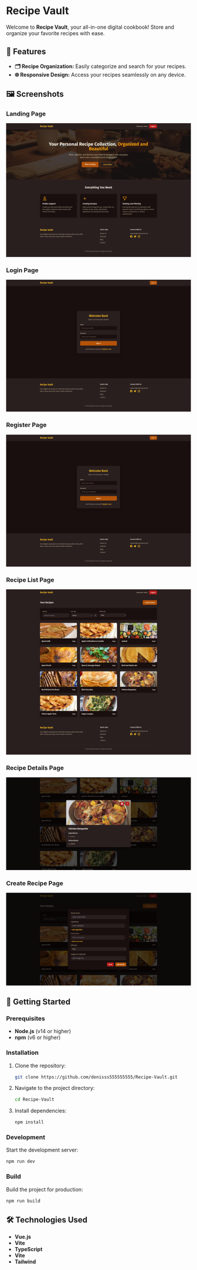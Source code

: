# Recipe Vault

Welcome to **Recipe Vault**, your all-in-one digital cookbook! Store and organize your favorite recipes with ease.

## 🌟 Features

- **🗂️ Recipe Organization:** Easily categorize and search for your recipes.
- **🌐 Responsive Design:** Access your recipes seamlessly on any device.

## 🖼️ Screenshots

### Landing Page
![Landing Page](./showcase/landing.png)

### Login Page
![Login Page](./showcase/login.png)

### Register Page
![Register Page](./showcase/register.png)

### Recipe List Page
![Recipe List](./showcase/my-recipes.png)

### Recipe Details Page
![Recipe Details](./showcase/recipe.png)

### Create Recipe Page
![Create Recipe](./showcase/create-recipe.png)

## 🚀 Getting Started

### Prerequisites

- **Node.js** (v14 or higher)
- **npm** (v6 or higher)

### Installation

1. Clone the repository:
   ```bash
   git clone https://github.com/denisss555555555/Recipe-Vault.git
   ```
2. Navigate to the project directory:
   ```bash
   cd Recipe-Vault
   ```
3. Install dependencies:
   ```bash
   npm install
   ```

### Development

Start the development server:

```bash
npm run dev
```

### Build

Build the project for production:

```bash
npm run build
```

## 🛠️ Technologies Used

- **Vue.js**
- **Vite**
- **TypeScript**
- **Vite**
- **Tailwind**

